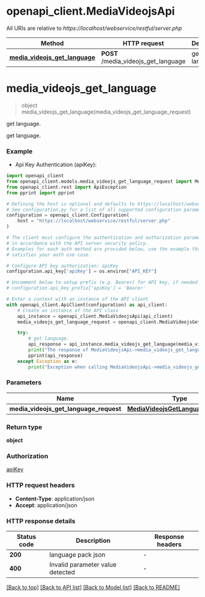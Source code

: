 # openapi_client.MediaVideojsApi

All URIs are relative to *https://localhost/webservice/restful/server.php*

Method | HTTP request | Description
------------- | ------------- | -------------
[**media_videojs_get_language**](MediaVideojsApi.md#media_videojs_get_language) | **POST** /media_videojs_get_language | get language.


# **media_videojs_get_language**
> object media_videojs_get_language(media_videojs_get_language_request)

get language.

get language.

### Example

* Api Key Authentication (apiKey):

```python
import openapi_client
from openapi_client.models.media_videojs_get_language_request import MediaVideojsGetLanguageRequest
from openapi_client.rest import ApiException
from pprint import pprint

# Defining the host is optional and defaults to https://localhost/webservice/restful/server.php
# See configuration.py for a list of all supported configuration parameters.
configuration = openapi_client.Configuration(
    host = "https://localhost/webservice/restful/server.php"
)

# The client must configure the authentication and authorization parameters
# in accordance with the API server security policy.
# Examples for each auth method are provided below, use the example that
# satisfies your auth use case.

# Configure API key authorization: apiKey
configuration.api_key['apiKey'] = os.environ["API_KEY"]

# Uncomment below to setup prefix (e.g. Bearer) for API key, if needed
# configuration.api_key_prefix['apiKey'] = 'Bearer'

# Enter a context with an instance of the API client
with openapi_client.ApiClient(configuration) as api_client:
    # Create an instance of the API class
    api_instance = openapi_client.MediaVideojsApi(api_client)
    media_videojs_get_language_request = openapi_client.MediaVideojsGetLanguageRequest() # MediaVideojsGetLanguageRequest | 

    try:
        # get language.
        api_response = api_instance.media_videojs_get_language(media_videojs_get_language_request)
        print("The response of MediaVideojsApi->media_videojs_get_language:\n")
        pprint(api_response)
    except Exception as e:
        print("Exception when calling MediaVideojsApi->media_videojs_get_language: %s\n" % e)
```



### Parameters


Name | Type | Description  | Notes
------------- | ------------- | ------------- | -------------
 **media_videojs_get_language_request** | [**MediaVideojsGetLanguageRequest**](MediaVideojsGetLanguageRequest.md)|  | 

### Return type

**object**

### Authorization

[apiKey](../README.md#apiKey)

### HTTP request headers

 - **Content-Type**: application/json
 - **Accept**: application/json

### HTTP response details

| Status code | Description | Response headers |
|-------------|-------------|------------------|
**200** | language pack json |  -  |
**400** | Invalid parameter value detected |  -  |

[[Back to top]](#) [[Back to API list]](../README.md#documentation-for-api-endpoints) [[Back to Model list]](../README.md#documentation-for-models) [[Back to README]](../README.md)

